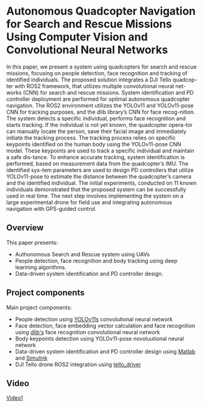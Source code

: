 # Autonomous Quadcopter Navigation for Search and Rescue Missions Using Computer Vision and Convolutional Neural Networks

In this paper, we present a system using quadcopters for search and rescue missions, focusing on people detection, face recognition and tracking of identified individuals. The proposed solution integrates a DJI Tello quadcop-ter with ROS2 framework, that utilizes multiple convolutional neural net-works (CNN) for search and rescue missions. System identification and PD controller deployment are performed for optimal autonomous quadcopter navigation. The ROS2 environment utilizes the YOLOv11 and YOLOv11-pose CNN for tracking purposes, and the dlib library’s CNN for face recog-nition. The system detects a specific individual, performs face recognition and starts tracking. If the individual is not yet known, the quadcopter opera-tor can manually locate the person, save their facial image and immediately initiate the tracking process. The tracking process relies on specific keypoints identified on the human body using the YOLOv11-pose CNN model. These keypoints are used to track a specific individual and maintain a safe dis-tance. To enhance accurate tracking, system identification is performed, based on measurement data from the quadcopter’s IMU. The identified sys-tem parameters are used to design PD controllers that utilize YOLOv11-pose to estimate the distance between the quadcopter’s camera and the identified individual. The initial experiments, conducted on 11 known individuals demonstrated that the proposed system can be successfully used in real time. The next step involves implementing the system on a large experimental drone for field use and integrating autonomous navigation with GPS-guided control.

## Overview
This paper presents:
- Authonomous Search and Rescue system using UAVs
- People detection, face recognition and body tracking using deep learining algorithms.
- Data-driven system identification and PD controller design.

## Project components
Main project components:
- People detection using [YOLOv11s](https://docs.ultralytics.com/models/yolo11/) convolutional neural network
- Face detection, face embedding vector calculation and face recognition using [dlib's](http://dlib.net/) face recognition convolutional neural network
- Body keypoints detection using YOLOv11-pose novoluutional neural network
- Data-driven system identification and PD controller design using [Matlab](https://www.mathworks.com/products/matlab.html) and [Simulink](https://www.mathworks.com/products/simulink.html)
- DJI Tello drone ROS2 integration using [tello_driver](https://wiki.ros.org/tello_driver)

## Video
 [Video1](https://youtu.be/8VNuQz0snF0)
